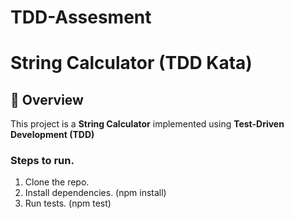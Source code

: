 # TDD-Assesment

# String Calculator (TDD Kata)

## 📌 Overview
This project is a **String Calculator** implemented using **Test-Driven Development (TDD)**

### Steps to run.
1. Clone the repo.
2. Install dependencies. (npm install)
3. Run tests. (npm test)